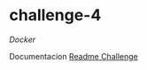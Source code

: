 # challenge-4

_Docker_

Documentacion [Readme Challenge](https://docs.google.com/presentation/d/1VLuFRBzOeo6wcCgmgm1g6P41_p76DYyNlzQ1FXDDyKI/edit?usp=sharing)


